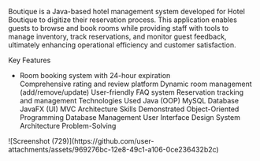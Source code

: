 Boutique is a Java-based hotel management system developed for Hotel Boutique to digitize their reservation process. This application enables guests to browse and book rooms while providing staff with tools to manage inventory, track reservations, and monitor guest feedback, ultimately enhancing operational efficiency and customer satisfaction.

Key Features
<ul>
<li>Room booking system with 24-hour expiration</li>
Comprehensive rating and review platform
Dynamic room management (add/remove/update)
User-friendly FAQ system
Reservation tracking and management
Technologies Used
Java (OOP)
MySQL Database
JavaFX (UI)
MVC Architecture
Skills Demonstrated
Object-Oriented Programming
Database Management
User Interface Design
System Architecture
Problem-Solving
  </ul>
![Screenshot (729)](https://github.com/user-attachments/assets/969276bc-12e8-49c1-a106-0ce236432b2c)
